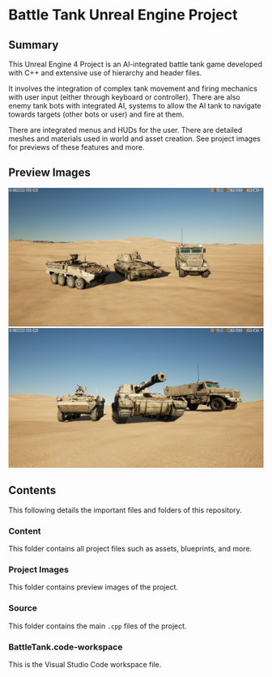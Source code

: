 # Battle Tank Unreal Engine Project

## Summary 

This Unreal Engine 4 Project is an AI-integrated battle tank game developed with C++ and extensive use of hierarchy and header files. 

It involves the integration of complex tank movement and firing mechanics with user input (either through keyboard or controller). There are also enemy tank bots with integrated AI, systems to allow the AI tank to  navigate towards targets (other bots or user) and fire at them. 

There are integrated menus and HUDs for the user. There are detailed meshes and materials used in world and asset creation. See project images for previews of these features and more. 

## Preview Images

<img src="https://raw.githubusercontent.com/yug2005/Battle-Tank/master/Project%20Images/Battle%20Tank%20Preview%20Image%2001.png"/>
<img src="https://raw.githubusercontent.com/yug2005/Battle-Tank/master/Project%20Images/Battle%20Tank%20Preview%20Image%2004.png"/>

## Contents

This following details the important files and folders of this repository. 

### Content

This folder contains all project files such as assets, blueprints, and more.

### Project Images

This folder contains preview images of the project. 

### Source

This folder contains the main `.cpp` files of the project. 

### BattleTank.code-workspace

This is the Visual Studio Code workspace file. 

